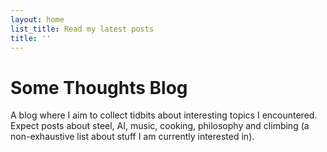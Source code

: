 ```yaml
---
layout: home
list_title: Read my latest posts
title: ''
---
```


# Some Thoughts Blog

A blog where I aim to collect tidbits about interesting topics I encountered.
Expect posts about steel, AI, music, cooking, philosophy and climbing (a non-exhaustive list about stuff I am currently interested in).
